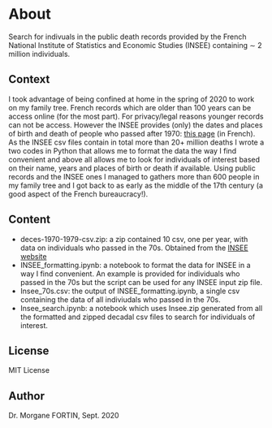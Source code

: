 # About
Search for indivuals in the public death records provided by the French National Institute of Statistics and Economic Studies (INSEE) containing $\sim$ 2 million individuals.

## Context
I took advantage of being confined at home in the spring of 2020 to work on my family tree. French records which are older than 100 years can be access online (for the most part). For privacy/legal reasons younger records can not be access. However the INSEE provides (only) the dates and places of birth and death of people who passed after 1970: [this page](https://www.insee.fr/fr/information/4190491) (in French). 
As the INSEE csv files contain in total more than 20+ million deaths I wrote a two codes in Python that allows me to format the data the way I find convenient and above all allows me to look for individuals of interest based on their name, years and places of birth or death if available. 
Using public records and the INSEE ones I managed to gathers more than 600 people in my family tree and I got back to as early as the middle of the 17th century (a good aspect of the French bureaucracy!).

## Content
* deces-1970-1979-csv.zip: a zip contained 10 csv, one per year, with data on individuals who passed in the 70s. Obtained from the [INSEE website](https://www.insee.fr/fr/information/4190491)
* INSEE_formatting.ipynb: a notebook to format the data for INSEE in a way I find convenient. An example is provided for individuals who passed in the 70s but the script can be used for any INSEE input zip file.
* Insee_70s.csv: the output of INSEE_formatting.ipynb, a single csv containing the data of all indiviudals who passed in the 70s.
* Insee_search.ipynb: a notebook which uses Insee.zip generated from all the formatted and zipped decadal csv files to search for individuals of interest.

## License
MIT License

## Author
Dr. Morgane FORTIN, Sept. 2020
